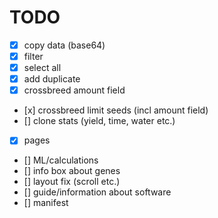 # TODO

- [x] copy data (base64)
- [x] filter
- [x] select all
- [x] add duplicate
- [x] crossbreed amount field
- [x] crossbreed limit seeds (incl amount field)
- [] clone stats (yield, time, water etc.)
- [x] pages
- [] ML/calculations
- [] info box about genes
- [] layout fix (scroll etc.)
- [] guide/information about software
- [] manifest
